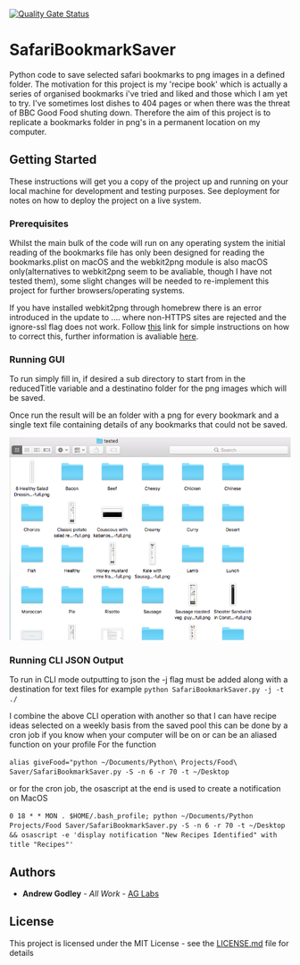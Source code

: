[![Quality Gate Status](https://sonarcloud.io/api/project_badges/measure?project=AG-Labs_SafariBookmarkSaver&metric=alert_status)](https://sonarcloud.io/dashboard?id=AG-Labs_SafariBookmarkSaver)

# SafariBookmarkSaver

Python code to save selected safari bookmarks to png images in a defined folder. The motivation for this project is my 'recipe book' which is actually a series of organised bookmarks i've tried and liked and those which I am yet to try. I've sometimes lost dishes to 404 pages or when there was the threat of BBC Good Food shuting down. Therefore the aim of this project is to replicate a bookmarks folder in png's in a permanent location on my computer.

## Getting Started

These instructions will get you a copy of the project up and running on your local machine for development and testing purposes. See deployment for notes on how to deploy the project on a live system.

### Prerequisites

Whilst the main bulk of the code will run on any operating system the initial reading of the bookmarks file has only been designed for reading the bookmarks.plist on macOS and the webkit2png module is also macOS only(alternatives to webkit2png seem to be avaliable, though I have not tested them), some slight changes will be needed to re-implement this project for further browsers/operating systems.

If you have installed webkit2png through homebrew there is an error introduced in the update to .... where non-HTTPS sites are rejected and the ignore-ssl flag does not work. Follow [this](https://github.com/bendalton/webkit2png/commit/9a96ac8977c386a84edb674ca1518e90452cee88) link for simple instructions on how to correct this, further information is avaliable [here](https://github.com/paulhammond/webkit2png/issues/100).

### Running GUI

To run simply fill in, if desired a sub directory to start from in the reducedTitle variable and a destinatino folder for the png images which will be saved.

Once run the result will be an folder with a png for every bookmark and a single text file containing details of any bookmarks that could not be saved.

![Example Folder](Example-Output.png)

### Running CLI JSON Output

To run in CLI mode outputting to json the -j flag must be added along with a destination for text files
for example `python SafariBookmarkSaver.py -j -t ./`

I combine the above CLI operation with another so that I can have recipe ideas selected on a weekly basis from the saved pool this can be done by a cron job if you know when your computer will be on or can be an aliased function on your profile
For the function

`alias giveFood="python ~/Documents/Python\ Projects/Food\ Saver/SafariBookmarkSaver.py -S -n 6 -r 70 -t ~/Desktop`

or for the cron job, the osascript at the end is used to create a notification on MacOS

`0 18 * * MON . $HOME/.bash_profile; python ~/Documents/Python Projects/Food Saver/SafariBookmarkSaver.py -S -n 6 -r 70 -t ~/Desktop && osascript -e 'display notification "New Recipes Identified" with title "Recipes"'`

## Authors

- **Andrew Godley** - _All Work_ - [AG Labs](https://github.com/AG-Labs)

## License

This project is licensed under the MIT License - see the [LICENSE.md](LICENSE.md) file for details
